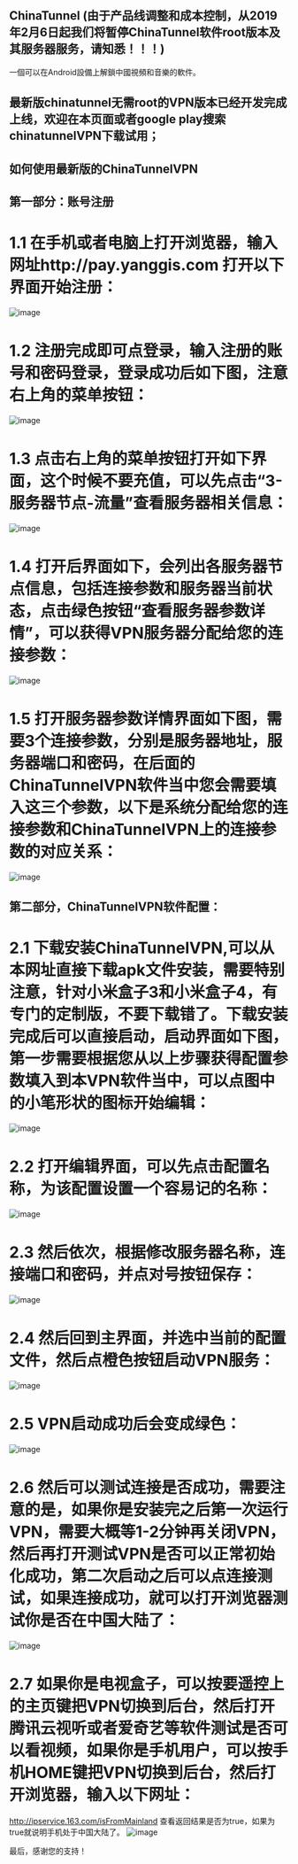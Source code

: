 ## ChinaTunnel (由于产品线调整和成本控制，从2019年2月6日起我们将暂停ChinaTunnel软件root版本及其服务器服务，请知悉！！！)

一個可以在Android設備上解鎖中國視頻和音樂的軟件。

## 最新版chinatunnel无需root的VPN版本已经开发完成上线，欢迎在本页面或者google play搜索chinatunnelVPN下载试用；


## 如何使用最新版的ChinaTunnelVPN
## 第一部分：账号注册
# 1.1 在手机或者电脑上打开浏览器，输入网址http://pay.yanggis.com   打开以下界面开始注册：
![image](https://raw.githubusercontent.com/yanggis/ChinaTunnel/master/img/0.jpg)

# 1.2 注册完成即可点登录，输入注册的账号和密码登录，登录成功后如下图，注意右上角的菜单按钮：
![image](https://raw.githubusercontent.com/yanggis/ChinaTunnel/master/img/01.jpg)

# 1.3 点击右上角的菜单按钮打开如下界面，这个时候不要充值，可以先点击“3-服务器节点-流量”查看服务器相关信息：
![image](https://raw.githubusercontent.com/yanggis/ChinaTunnel/master/img/02.jpg)

# 1.4 打开后界面如下，会列出各服务器节点信息，包括连接参数和服务器当前状态，点击绿色按钮“查看服务器参数详情”，可以获得VPN服务器分配给您的连接参数：
![image](https://raw.githubusercontent.com/yanggis/ChinaTunnel/master/img/03.jpg)

# 1.5 打开服务器参数详情界面如下图，需要3个连接参数，分别是服务器地址，服务器端口和密码，在后面的ChinaTunnelVPN软件当中您会需要填入这三个参数，以下是系统分配给您的连接参数和ChinaTunnelVPN上的连接参数的对应关系：
![image](https://raw.githubusercontent.com/yanggis/ChinaTunnel/master/img/04.jpg)

## 第二部分，ChinaTunnelVPN软件配置：
# 2.1 下载安装ChinaTunnelVPN,可以从本网址直接下载apk文件安装，需要特别注意，针对小米盒子3和小米盒子4，有专门的定制版，不要下载错了。下载安装完成后可以直接启动，启动界面如下图，第一步需要根据您从以上步骤获得配置参数填入到本VPN软件当中，可以点图中的小笔形状的图标开始编辑：
![image](https://raw.githubusercontent.com/yanggis/ChinaTunnel/master/img/1.jpg)

# 2.2 打开编辑界面，可以先点击配置名称，为该配置设置一个容易记的名称：
![image](https://raw.githubusercontent.com/yanggis/ChinaTunnel/master/img/3.jpg)

# 2.3 然后依次，根据修改服务器名称，连接端口和密码，并点对号按钮保存：
![image](https://raw.githubusercontent.com/yanggis/ChinaTunnel/master/img/2.jpg)

# 2.4 然后回到主界面，并选中当前的配置文件，然后点橙色按钮启动VPN服务：
![image](https://raw.githubusercontent.com/yanggis/ChinaTunnel/master/img/9.jpg)

# 2.5 VPN启动成功后会变成绿色：
![image](https://raw.githubusercontent.com/yanggis/ChinaTunnel/master/img/10.jpg)

# 2.6 然后可以测试连接是否成功，需要注意的是，如果你是安装完之后第一次运行VPN，需要大概等1-2分钟再关闭VPN，然后再打开测试VPN是否可以正常初始化成功，第二次启动之后可以点连接测试，如果连接成功，就可以打开浏览器测试你是否在中国大陆了：
![image](https://raw.githubusercontent.com/yanggis/ChinaTunnel/master/img/11.jpg)


# 2.7 如果你是电视盒子，可以按要遥控上的主页键把VPN切换到后台，然后打开腾讯云视听或者爱奇艺等软件测试是否可以看视频，如果你是手机用户，可以按手机HOME键把VPN切换到后台，然后打开浏览器，输入以下网址：
http://ipservice.163.com/isFromMainland
查看返回结果是否为true，如果为true就说明手机处于中国大陆了。
![image](https://raw.githubusercontent.com/yanggis/ChinaTunnel/master/img/12.jpg)



最后，感谢您的支持！
